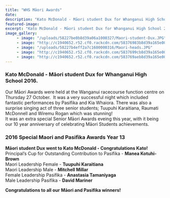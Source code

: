 ```yaml
---
title: "WHS Māori Awards"
date: 
description: "Kato McDonald - Māori student Dux for Whanganui High School 2016, held at the Wanganui racecourse on 27 October."
featured-image: 
excerpt: "Kato McDonald - Māori student Dux for Whanganui High School 2016, held at the Wanganui racecourse function centre on Thursday 27 October."
image_gallery:
	 - image: "/uploads/58227be0b8d39a06a1000327/Maori-student-Dux.JPG"
	 - image: "http://c1940652.r52.cf0.rackcdn.com/58376983b8d39a165e00029c/12161.jpg"
	 - image: "/uploads/58227b4eff2a7c1600000316/Maori-heads.JPG"
	 - image: "http://c1940652.r52.cf0.rackcdn.com/5837699cb8d39a165e00029e/12331.jpg"
	 - image: "http://c1940652.r52.cf0.rackcdn.com/583769aeb8d39a165e0002a0/12314.jpg"
---
```


<h3><span>Kato McDonald - Māori student Dux for Whanganui High School 2016.</span></h3>
<p>Our Māori Awards were held at the&nbsp;<span>Wanganui racecourse function centre on Thursday 27 October. &nbsp;It was a very successful night which included fantastic&nbsp;<span>performances by Pasifika and Kia Whaiora. There was also a surprise singing act of three senior students; Tuupuhi Karaitiana, Raumati McDonnell and Wiremu Rogan which was stunning!<br />It was an extra special Senior Māori Awards eveing this year, with it being our 10 year anniversary of celebrating Māori Students achievements.&nbsp;</span></span></p>
<h3><span><span>2016 Special Maori and Pasifika Awards Year 13 &nbsp;</span></span></h3>
<p><strong>Māori student Dux went to Kato McDonald - Congratulations Kato!<br /></strong>Principal&rsquo;s Cup for Outstanding Contribution to Pasifika -&nbsp;<strong>Manea Kotuhi-Brown<br /></strong>Maori Leadership Female -&nbsp;<strong>Tuupuhi Karaitiana<br /></strong>Maori Leadership Male -&nbsp;<strong>Mitchell Millar<br /></strong>Female Leadership Pasifika -&nbsp;<strong>Anastasia Tamaniyaga<br /></strong>Male Leadership Pasifika -&nbsp;<strong>David Mariner</strong><strong>&nbsp;&nbsp;</strong></p>
<p><span><strong>Congratulations to all our</strong> <strong>Māori and Pasifika winners!</strong></span></p>

